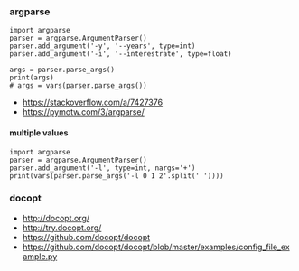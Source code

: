 ### argparse
    import argparse
    parser = argparse.ArgumentParser()
    parser.add_argument('-y', '--years', type=int)
    parser.add_argument('-i', '--interestrate', type=float)
    
    args = parser.parse_args()
    print(args)
    # args = vars(parser.parse_args())

- https://stackoverflow.com/a/7427376
- https://pymotw.com/3/argparse/
   
#### multiple values

    import argparse
    parser = argparse.ArgumentParser()
    parser.add_argument('-l', type=int, nargs='+')
    print(vars(parser.parse_args('-l 0 1 2'.split(' '))))

### docopt
- http://docopt.org/
- http://try.docopt.org/
- https://github.com/docopt/docopt
- https://github.com/docopt/docopt/blob/master/examples/config_file_example.py
